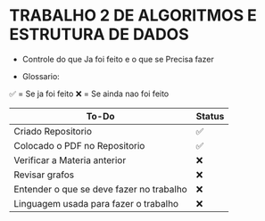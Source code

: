 # TRABALHO 2 DE ALGORITMOS E ESTRUTURA DE DADOS

* Controle do que Ja foi feito e o que se Precisa fazer

* Glossario:

:white_check_mark: = Se ja foi feito
:x: = Se ainda nao foi feito


To-Do|Status
|---|---|
Criado Repositorio|:white_check_mark:
Colocado o PDF no Repositorio|:white_check_mark:
Verificar a Materia anterior|:x:
Revisar grafos|:x:
Entender o que se deve fazer no trabalho|:x:
Linguagem usada para fazer o trabalho|:x:
